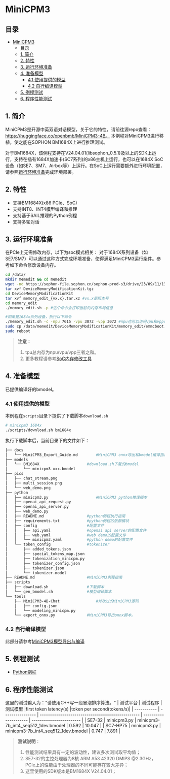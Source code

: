 # MiniCPM3

## 目录
- [MiniCPM3](#minicpm3)
  - [目录](#目录)
  - [1. 简介](#1-简介)
  - [2. 特性](#2-特性)
  - [3. 运行环境准备](#3-运行环境准备)
  - [4. 准备模型](#4-准备模型)
    - [4.1 使用提供的模型](#41-使用提供的模型)
    - [4.2 自行编译模型](#42-自行编译模型)
  - [5. 例程测试](#5-例程测试)
  - [6. 程序性能测试](#6-程序性能测试)

## 1. 简介
MiniCPM3是开源中英双语对话模型，关于它的特性，请前往源repo查看：https://huggingface.co/openbmb/MiniCPM3-4B。 本例程对MiniCPM3进行移植，使之能在SOPHON BM1684X上进行推理测试。

对于BM1684X，该例程支持在V24.04.01(libsophon_0.5.1)及以上的SDK上运行，支持在插有1684X加速卡(SC7系列)的x86主机上运行，也可以在1684X SoC设备（如SE7、SM7、Airbox等）上运行。在SoC上运行需要额外进行环境配置，请参照[运行环境准备](#3-运行环境准备)完成环境部署。

## 2. 特性
* 支持BM1684X(x86 PCIe、SoC)
* 支持INT8、INT4模型编译和推理
* 支持基于SAIL推理的Python例程
* 支持多轮对话


## 3. 运行环境准备
在PCIe上无需修改内存，以下为soc模式相关：
对于1684X系列设备（如SE7/SM7）可以通过这种方式完成环境准备，使得满足MiniCPM3运行条件。参考如下命令修改设备内存。
```bash
cd /data/
mkdir memedit && cd memedit
wget -nd https://sophon-file.sophon.cn/sophon-prod-s3/drive/23/09/11/13/DeviceMemoryModificationKit.tgz
tar xvf DeviceMemoryModificationKit.tgz
cd DeviceMemoryModificationKit
tar xvf memory_edit_{vx.x}.tar.xz #vx.x是版本号
cd memory_edit
./memory_edit.sh -p #这个命令会打印当前的内存布局信息

#如果是1684x系列设备，执行以下命令
./memory_edit.sh -c -npu 7615 -vpu 3072 -vpp 3072 #npu也可以访问vpu和vpp的内存
sudo cp /data/memedit/DeviceMemoryModificationKit/memory_edit/emmcboot.itb /boot/emmcboot.itb && sync
sudo reboot
```
> **注意：**
> 1. tpu总内存为npu/vpu/vpp三者之和。
> 2. 更多教程请参考[SoC内存修改工具](https://doc.sophgo.com/sdk-docs/v23.07.01/docs_latest_release/docs/SophonSDK_doc/zh/html/appendix/2_mem_edit_tools.html)

## 4. 准备模型
已提供编译好的bmodel。
### 4.1 使用提供的模型

​本例程在`scripts`目录下提供了下载脚本`download.sh`

```bash
# minicpm3 1684x
./scripts/download.sh bm1684x
```

执行下载脚本后，当前目录下的文件如下：
```bash
├── docs
│   └── MiniCPM3_Export_Guide.md        #MiniCPM3 onnx导出和bmodel编译指南
├── models
│   └── BM1684X                     #download.sh下载的bmodel
│       └── minicpm3-xxx.bmodel
├── pics
│   ├── chat_stream.png
│   ├── multi_session.png
│   └── web_demo.png
├── python
│   ├── minicpm3.py                     #MiniCPM3 python推理脚本
│   ├── openai_api_request.py
│   ├── openai_api_server.py
│   ├── web_demo.py
│   ├── README.md                   #python例程执行指南
│   ├── requirements.txt            #python例程的依赖模块
│   ├── config                      #配置文件
│   │   ├── api.yaml                #openai api server的配置文件
│   │   ├── web.yaml                #web demo的配置文件
│   │   └── minicpm3.yaml           #python demo的配置文件
│   └── token_config                #tokenizer
│       ├── added_tokens.json
│       ├── special_tokens_map.json
│       ├── tokenization_minicpm.py
│       ├── tokenizer_config.json
│       ├── tokenizer.json
│       └── tokenizer.model 
├── README.md                       #MiniCPM3例程指南
├── scripts                         
│   ├── download.sh                 #下载脚本
│   └── gen_bmodel.sh               #模型编译脚本
└── tools
    ├── MiniCPM3-4B-Chat                #修改过的MiniCPM3源码
    │   ├── config.json
    │   └── modeling_minicpm.py
    └── export_onnx.py              #MiniCPM3导出onnx脚本。
```

### 4.2 自行编译模型

此部分请参考[MiniCPM3模型导出与编译](./docs/MiniCPM3_Export_Guide.md)

## 5. 例程测试

- [Python例程](./python/README.md)

## 6. 程序性能测试

这里的测试输入为："请使用C++写一段冒泡排序算法。"
|   测试平台   |     测试程序       |           测试模型                                  |first token latency(s) |token per second(tokens/s)| 
| ----------- | ----------------  | ------------------------------------------------- | --------------------- | ------------------------ | 
| SE7-32      | minicpm3.py           | minicpm3-7b_int4_seq512_1dev.bmodel                   |    0.592              |    10.047                 | 
| SC7-HP75      | minicpm3.py           | minicpm3-7b_int4_seq512_1dev.bmodel                   |    0.747              |    7.891                 | 

> **测试说明**：  
> 1. 性能测试结果具有一定的波动性，建议多次测试取平均值；
> 2. SE7-32的主控处理器为8核 ARM A53 42320 DMIPS @2.3GHz，PCIe上的性能由于处理器的不同可能存在较大差异；
> 3. 这里使用的SDK版本是BM1684X V24.04.01；
